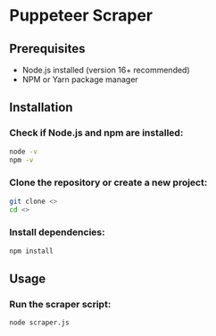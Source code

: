 # Puppeteer Scraper

## Prerequisites

- Node.js installed (version 16+ recommended)
- NPM or Yarn package manager

## Installation

### Check if Node.js and npm are installed:

```sh
node -v
npm -v
```

### Clone the repository or create a new project:

```sh
git clone <>
cd <>
```

### Install dependencies:

```sh
npm install
```

## Usage

### Run the scraper script:

```sh
node scraper.js
```





